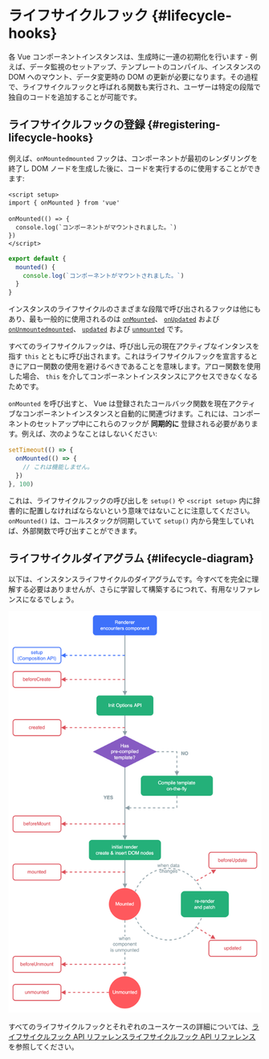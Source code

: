 # ライフサイクルフック {#lifecycle-hooks}

各 Vue コンポーネントインスタンスは、生成時に一連の初期化を行います - 例えば、データ監視のセットアップ、テンプレートのコンパイル、インスタンスの DOM へのマウント、データ変更時の DOM の更新が必要になります。その過程で、ライフサイクルフックと呼ばれる関数も実行され、ユーザーは特定の段階で独自のコードを追加することが可能です。

## ライフサイクルフックの登録 {#registering-lifecycle-hooks}

例えば、<span class="composition-api">`onMounted`</span><span class="options-api">`mounted`</span> フックは、コンポーネントが最初のレンダリングを終了し DOM ノードを生成した後に、コードを実行するのに使用することができます:

<div class="composition-api">

```vue
<script setup>
import { onMounted } from 'vue'

onMounted(() => {
  console.log(`コンポーネントがマウントされました。`)
})
</script>
```

</div>
<div class="options-api">

```js
export default {
  mounted() {
    console.log(`コンポーネントがマウントされました。`)
  }
}
```

</div>

インスタンスのライフサイクルのさまざまな段階で呼び出されるフックは他にもあり、最も一般的に使用されるのは <span class="composition-api">[`onMounted`](/api/composition-api-lifecycle#onmounted)、 [`onUpdated`](/api/composition-api-lifecycle.html#onupdated) および [`onUnmounted`](/api/composition-api-lifecycle.html#onunmounted)</span><span class="options-api">[`mounted`](/api/options-lifecycle.html#mounted)、 [`updated`](/api/options-lifecycle.html#updated) および [`unmounted`](/api/options-lifecycle.html#unmounted)</span> です。

<div class="options-api">

すべてのライフサイクルフックは、呼び出し元の現在アクティブなインタンスを指す `this` とともに呼び出されます。これはライフサイクルフックを宣言するときにアロー関数の使用を避けるべきであることを意味します。アロー関数を使用した場合、 `this` を介してコンポーネントインスタンスにアクセスできなくなるためです。

</div>

<div class="composition-api">

`onMounted` を呼び出すと、 Vue は登録されたコールバック関数を現在アクティブなコンポーネントインスタンスと自動的に関連づけます。これには、コンポーネントのセットアップ中にこれらのフックが **同期的に** 登録される必要があります。例えば、次のようなことはしないください:

```js
setTimeout(() => {
  onMounted(() => {
    // これは機能しません。
  })
}, 100)
```

これは、ライフサイクルフックの呼び出しを `setup()` や `<script setup>` 内に辞書的に配置しなければならないという意味ではないことに注意してください。`onMounted()` は、コールスタックが同期していて `setup()` 内から発生していれば、外部関数で呼び出すことができます。

</div>

## ライフサイクルダイアグラム {#lifecycle-diagram}

以下は、インスタンスライフサイクルのダイアグラムです。今すべてを完全に理解する必要はありませんが、さらに学習して構築するにつれて、有用なリファレンスになるでしょう。

![Component lifecycle diagram](./images/lifecycle.png)

<!-- https://www.figma.com/file/Xw3UeNMOralY6NV7gSjWdS/Vue-Lifecycle -->

すべてのライフサイクルフックとそれぞれのユースケースの詳細については、<span class="composition-api">[ライフサイクルフック API リファレンス](/api/composition-api-lifecycle)</span><span class="options-api">[ライフサイクルフック API リファレンス](/api/options-lifecycle)</span> を参照してください。
